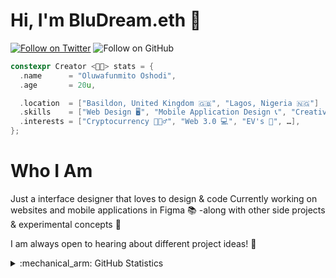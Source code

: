 # Hi, I'm BluDream.eth :wave:

[![Follow on Twitter](https://img.shields.io/twitter/follow/Bludream_eth?color=1DA1F2&label=Follow%20on%20Twitter&logo=twitter&style=for-the-badge)](https://twitter.com/intent/follow?original_referer=https%3A%2F%2Fgithub.com%2Fbludream-eth&screen_name=Bludream.eth)
![Follow on GitHub](https://img.shields.io/github/followers/bludream-eth?color=181717&label=Follow%20on%20GitHub&logo=Github&style=for-the-badge)

```cpp
constexpr Creator <🤵🏾> stats = {
  .name      = "Oluwafunmito Oshodi",
  .age       = 20u,

  .location  = ["Basildon, United Kingdom 🇬🇧", "Lagos, Nigeria 🇳🇬"]
  .skills    = ["Web Design 🖥️", "Mobile Application Design 📞", "Creative Direction 🎨", …],
  .interests = ["Cryptocurrency 🚶🏾‍♂️", "Web 3.0 💻", "EV's 🎸", …],
};
```
# Who I Am
Just a interface designer that loves to design & code
Currently working on websites and mobile applications in Figma 📚
-along with other side projects & experimental concepts 🧪

I am always open to hearing about different project ideas! 💙

<details>
  <summary> :mechanical_arm: GitHub Statistics </summary>

  <br/>
  <img align="left" alt="Bludream' GitHub ranking/ statistics" src="https://github-readme-stats.vercel.app/api?count_private=true&hide=contribs,issues,prs&include_all_commits&custom_title=Statistics&locale=en&show_icons=true&theme=dark&username=bludream-eth"/>
  <br clear="all"/>
</details>
